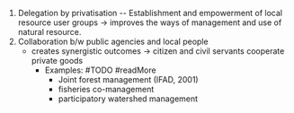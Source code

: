 1. Delegation by privatisation -- Establishment and empowerment of local resource user groups  -> improves the ways of management and use of natural resource.
2. Collaboration b/w public agencies and local people 
	- creates synergistic outcomes -> citizen and civil servants cooperate private goods 
		- Examples:	#TODO #readMore
			- Joint forest management (IFAD, 2001)
			- fisheries co-management
			- participatory watershed management